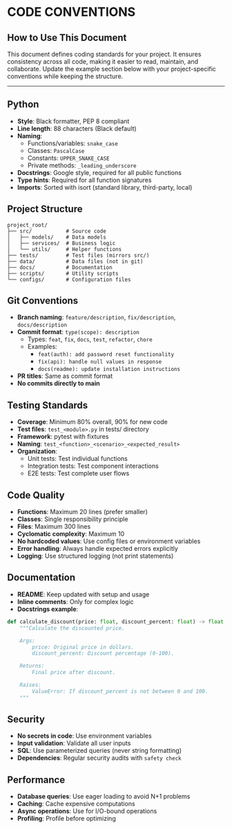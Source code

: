 # CODE CONVENTIONS

<!-- PERMANENT INSTRUCTIONS - DO NOT REMOVE THIS SECTION -->
## How to Use This Document

This document defines coding standards for your project. It ensures consistency across all code, making it easier to read, maintain, and collaborate. Update the example section below with your project-specific conventions while keeping the structure.

---

<!-- PROJECT-SPECIFIC CONVENTIONS - CUSTOMIZE FOR YOUR PROJECT -->

## Python
- **Style**: Black formatter, PEP 8 compliant
- **Line length**: 88 characters (Black default)
- **Naming**:
  - Functions/variables: `snake_case`
  - Classes: `PascalCase`
  - Constants: `UPPER_SNAKE_CASE`
  - Private methods: `_leading_underscore`
- **Docstrings**: Google style, required for all public functions
- **Type hints**: Required for all function signatures
- **Imports**: Sorted with isort (standard library, third-party, local)

## Project Structure
```
project_root/
├── src/           # Source code
│   ├── models/    # Data models
│   ├── services/  # Business logic
│   └── utils/     # Helper functions
├── tests/         # Test files (mirrors src/)
├── data/          # Data files (not in git)
├── docs/          # Documentation
├── scripts/       # Utility scripts
└── configs/       # Configuration files
```

## Git Conventions
- **Branch naming**: `feature/description`, `fix/description`, `docs/description`
- **Commit format**: `type(scope): description`
  - Types: `feat`, `fix`, `docs`, `test`, `refactor`, `chore`
  - Examples:
    - `feat(auth): add password reset functionality`
    - `fix(api): handle null values in response`
    - `docs(readme): update installation instructions`
- **PR titles**: Same as commit format
- **No commits directly to main**

## Testing Standards
- **Coverage**: Minimum 80% overall, 90% for new code
- **Test files**: `test_<module>.py` in tests/ directory
- **Framework**: pytest with fixtures
- **Naming**: `test_<function>_<scenario>_<expected_result>`
- **Organization**:
  - Unit tests: Test individual functions
  - Integration tests: Test component interactions
  - E2E tests: Test complete user flows

## Code Quality
- **Functions**: Maximum 20 lines (prefer smaller)
- **Classes**: Single responsibility principle
- **Files**: Maximum 300 lines
- **Cyclomatic complexity**: Maximum 10
- **No hardcoded values**: Use config files or environment variables
- **Error handling**: Always handle expected errors explicitly
- **Logging**: Use structured logging (not print statements)

## Documentation
- **README**: Keep updated with setup and usage
- **Inline comments**: Only for complex logic
- **Docstrings example**:
```python
def calculate_discount(price: float, discount_percent: float) -> float:
    """Calculate the discounted price.

    Args:
        price: Original price in dollars.
        discount_percent: Discount percentage (0-100).

    Returns:
        Final price after discount.

    Raises:
        ValueError: If discount_percent is not between 0 and 100.
    """
```

## Security
- **No secrets in code**: Use environment variables
- **Input validation**: Validate all user inputs
- **SQL**: Use parameterized queries (never string formatting)
- **Dependencies**: Regular security audits with `safety check`

## Performance
- **Database queries**: Use eager loading to avoid N+1 problems
- **Caching**: Cache expensive computations
- **Async operations**: Use for I/O-bound operations
- **Profiling**: Profile before optimizing